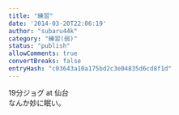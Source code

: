 ```yaml
---
title: "練習"
date: '2014-03-20T22:06:19'
author: "subaru44k"
category: "練習(弱)"
status: "publish"
allowComments: true
convertBreaks: false
entryHash: "c03643a10a175bd2c3e04835d6cd8f1d"
---
```

19分ジョグ at 仙台<br>
なんか妙に眠い。
